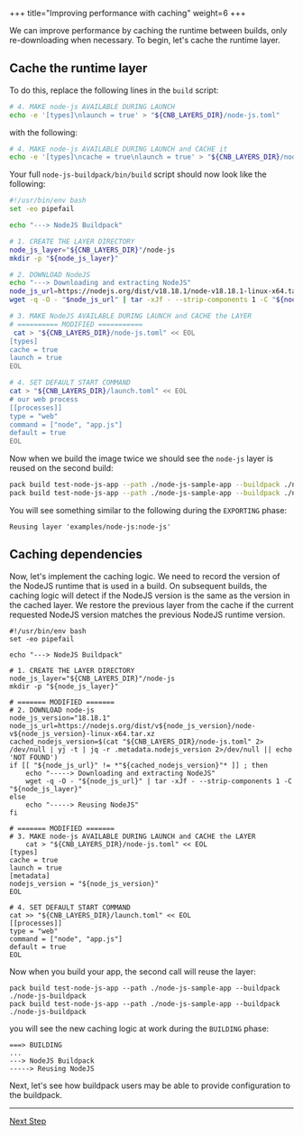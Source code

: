 +++
title="Improving performance with caching"
weight=6
+++

<!-- test:suite=create-buildpack;weight=7 -->

We can improve performance by caching the runtime between builds, only re-downloading when necessary. To begin, let's cache the runtime layer.

## Cache the runtime layer

To do this, replace the following lines in the `build` script:

```bash
# 4. MAKE node-js AVAILABLE DURING LAUNCH
echo -e '[types]\nlaunch = true' > "${CNB_LAYERS_DIR}/node-js.toml"
```

with the following:

```bash
# 4. MAKE node-js AVAILABLE DURING LAUNCH and CACHE it
echo -e '[types]\ncache = true\nlaunch = true' > "${CNB_LAYERS_DIR}/node-js.toml"
```

Your full `node-js-buildpack/bin/build`<!--+"{{open}}"+--> script should now look like the following:

<!-- test:file=node-js-buildpack/bin/build -->
```bash
#!/usr/bin/env bash
set -eo pipefail

echo "---> NodeJS Buildpack"

# 1. CREATE THE LAYER DIRECTORY
node_js_layer="${CNB_LAYERS_DIR}"/node-js
mkdir -p "${node_js_layer}"

# 2. DOWNLOAD NodeJS
echo "---> Downloading and extracting NodeJS"
node_js_url=https://nodejs.org/dist/v18.18.1/node-v18.18.1-linux-x64.tar.xz
wget -q -O - "$node_js_url" | tar -xJf - --strip-components 1 -C "${node_js_layer}"

# 3. MAKE NodeJS AVAILABLE DURING LAUNCH and CACHE the LAYER
# ========== MODIFIED ===========
 cat > "${CNB_LAYERS_DIR}/node-js.toml" << EOL
[types]
cache = true
launch = true
EOL

# 4. SET DEFAULT START COMMAND
cat > "${CNB_LAYERS_DIR}/launch.toml" << EOL
# our web process
[[processes]]
type = "web"
command = ["node", "app.js"]
default = true
EOL
```

Now when we build the image twice we should see the `node-js` layer is reused on the second build:

<!-- test:exec -->
```bash
pack build test-node-js-app --path ./node-js-sample-app --buildpack ./node-js-buildpack
pack build test-node-js-app --path ./node-js-sample-app --buildpack ./node-js-buildpack
```
<!--+- "{{execute}}"+-->

You will see something similar to the following during the `EXPORTING` phase:

<!-- test:assert=contains -->
```text
Reusing layer 'examples/node-js:node-js'
```

## Caching dependencies

Now, let's implement the caching logic.  We need to record the version of the NodeJS runtime that is used in a build.  On subsequent builds, the caching logic will detect if the NodeJS version is the same as the version in the cached layer.  We restore the previous layer from the cache if the current requested NodeJS version matches the previous NodeJS runtime version.

<!-- test:file=node-js-buildpack/bin/build -->
```
#!/usr/bin/env bash
set -eo pipefail

echo "---> NodeJS Buildpack"

# 1. CREATE THE LAYER DIRECTORY
node_js_layer="${CNB_LAYERS_DIR}"/node-js
mkdir -p "${node_js_layer}"

# ======= MODIFIED =======
# 2. DOWNLOAD node-js
node_js_version="18.18.1"
node_js_url=https://nodejs.org/dist/v${node_js_version}/node-v${node_js_version}-linux-x64.tar.xz
cached_nodejs_version=$(cat "${CNB_LAYERS_DIR}/node-js.toml" 2> /dev/null | yj -t | jq -r .metadata.nodejs_version 2>/dev/null || echo 'NOT FOUND')
if [[ "${node_js_url}" != *"${cached_nodejs_version}"* ]] ; then
    echo "-----> Downloading and extracting NodeJS"
    wget -q -O - "${node_js_url}" | tar -xJf - --strip-components 1 -C "${node_js_layer}"
else
    echo "-----> Reusing NodeJS"
fi

# ======= MODIFIED =======
# 3. MAKE node-js AVAILABLE DURING LAUNCH and CACHE the LAYER
    cat > "${CNB_LAYERS_DIR}/node-js.toml" << EOL
[types]
cache = true
launch = true
[metadata]
nodejs_version = "${node_js_version}"
EOL

# 4. SET DEFAULT START COMMAND
cat >> "${CNB_LAYERS_DIR}/launch.toml" << EOL
[[processes]]
type = "web"
command = ["node", "app.js"]
default = true
EOL
```

Now when you build your app, the second call will reuse the layer:

<!-- test:exec -->
```text
pack build test-node-js-app --path ./node-js-sample-app --buildpack ./node-js-buildpack
pack build test-node-js-app --path ./node-js-sample-app --buildpack ./node-js-buildpack
```
<!--+- "{{execute}}"+-->

you will see the new caching logic at work during the `BUILDING` phase:

<!-- test:assert=contains;ignore-lines=... -->
```text
===> BUILDING
...
---> NodeJS Buildpack
-----> Reusing NodeJS
```

Next, let's see how buildpack users may be able to provide configuration to the buildpack.

<!--+if false+-->
---

<a href="/docs/for-buildpack-authors/tutorials/basic-buildpack/07_make-buildpack-configurable" class="button bg-pink">Next Step</a>
<!--+end+-->
